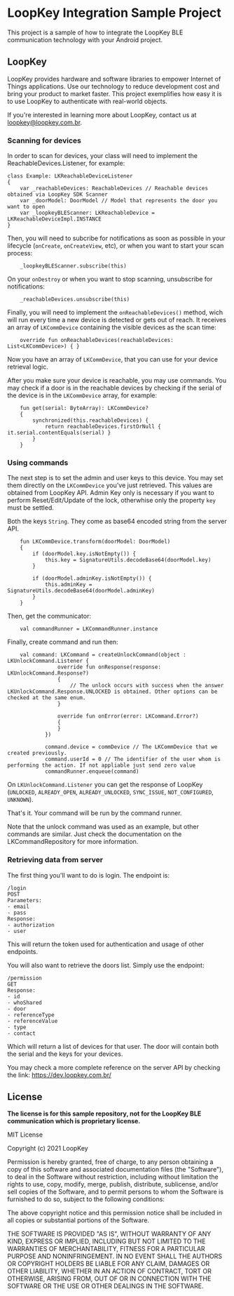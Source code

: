 # LoopKey Integration Sample Project

This project is a sample of how to integrate the LoopKey BLE communication technology with your Android project.

## LoopKey

LoopKey provides hardware and software libraries to empower Internet of Things applications. Use our technology
to reduce development cost and bring your product to market faster. This project exemplifies how easy it is to use
LoopKey to authenticate with real-world objects.

If you're interested in learning more about LoopKey, contact us at loopkey@loopkey.com.br.

### Scanning for devices

In order to scan for devices, your class will need to implement the ReachableDevices.Listener, for example:

```
class Example: LKReachableDeviceListener
{
    var _reachableDevices: ReachableDevices // Reachable devices obtained via LoopKey SDK Scanner
    var _doorModel: DoorModel // Model that represents the door you want to open
    var _loopkeyBLEScanner: LKReachableDevice = LKReachableDeviceImpl.INSTANCE
}
```

Then, you will need to subcribe for notifications as soon as possible in your lifecycle (`onCreate`, `onCreateView`, etc), or when you want to start your scan process:

```
    _loopkeyBLEScanner.subscribe(this)
```

On your `onDestroy` or when you want to stop scanning, unsubscribe for notifications:

```
    _reachableDevices.unsubscribe(this)
```

Finally, you will need to implement the `onReachableDevices()` method, wich will run every time a new device is detected or gets out of reach. It receives an array of `LKCommDevice` containing the visible devices as the scan time:

```
    override fun onReachableDevices(reachableDevices: List<LKCommDevice>) { }
```

Now you have an array of `LKCommDevice`, that you can use for your device retrieval logic.

After you make sure your device is reachable, you may use commands. You may check if a door is in the reachable devices by checking if the serial of the device is in the `LKCommDevice` array, for example:

```
    fun get(serial: ByteArray): LKCommDevice?
    {
        synchronized(this.reachableDevices) {
            return reachableDevices.firstOrNull { it.serial.contentEquals(serial) }
        }
    }
```

### Using commands

The next step is to set the admin and user keys to this device. You may set them directly on the `LKCommDevice` you've just retrieved. This values are obtained from LoopKey API. 
Admin Key only is necessary if you want to perform Reset/Edit/Update of the lock, otherwhise only the property `key` must be settled.

Both the keys `String`. They come as base64 encoded string from the server API.

```
    fun LKCommDevice.transform(doorModel: DoorModel)
    {
        if (doorModel.key.isNotEmpty()) {
            this.key = SignatureUtils.decodeBase64(doorModel.key)
        }

        if (doorModel.adminKey.isNotEmpty()) {
            this.adminKey = SignatureUtils.decodeBase64(doorModel.adminKey)
        }
    }

```

Then, get the communicator:

```
    val commandRunner = LKCommandRunner.instance
```

Finally, create command and run then:

```
    val command: LKCommand = createUnlockCommand(object : LKUnlockCommand.Listener {
                override fun onResponse(response: LKUnlockCommand.Response?) 
                {
                    // The unlock occurs with success when the answer LKUnlockCommand.Response.UNLOCKED is obtained. Other options can be checked at the same enum.
                }

                override fun onError(error: LKCommand.Error?) 
                {
                }
            })

            command.device = commDevice // The LKCommDevice that we created previously.
            command.userId = 0 // The identifier of the user whom is performing the action. If not appliable just send zero value
            commandRunner.enqueue(command)
```

On `LKUnlockCommand.Listener` you can get the response of LoopKey (`UNLOCKED`, `ALREADY_OPEN`, `ALREADY_UNLOCKED`, `SYNC_ISSUE`, `NOT_CONFIGURED`, `UNKNOWN`).

That's it. Your command will be run by the command runner.

Note that the unlock command was used as an example, but other commands are similar. Just check the documentation on the LKCommandRepository for more information.

### Retrieving data from server

The first thing you'll want to do is login. The endpoint is:

```
/login
POST
Parameters:
- email
- pass
Response:
- authorization
- user
```

This will return the token used for authentication and usage of other endpoints.

You will also want to retrieve the doors list. Simply use the endpoint:

```
/permission
GET
Response:
- id
- whoShared
- door
- referenceType
- referenceValue
- type
- contact
```

Which will return a list of devices for that user. The door will contain both the serial and the keys for your devices.

You may check a more complete reference on the server API by checking the link: https://dev.loopkey.com.br/

## License

**The license is for this sample repository, not for the LoopKey BLE communication which is proprietary license.**

MIT License

Copyright (c) 2021 LoopKey

Permission is hereby granted, free of charge, to any person obtaining a copy of this software and associated
documentation files (the "Software"), to deal in the Software without restriction, including without limitation
the rights to use, copy, modify, merge, publish, distribute, sublicense, and/or sell copies of the Software,
and to permit persons to whom the Software is furnished to do so, subject to the following conditions:

The above copyright notice and this permission notice shall be included in all copies or substantial portions
of the Software.

THE SOFTWARE IS PROVIDED "AS IS", WITHOUT WARRANTY OF ANY KIND, EXPRESS OR IMPLIED, INCLUDING BUT NOT LIMITED TO THE
WARRANTIES OF MERCHANTABILITY, FITNESS FOR A PARTICULAR PURPOSE AND NONINFRINGEMENT. IN NO EVENT SHALL THE AUTHORS
OR COPYRIGHT HOLDERS BE LIABLE FOR ANY CLAIM, DAMAGES OR OTHER LIABILITY, WHETHER IN AN ACTION OF CONTRACT, TORT OR
OTHERWISE, ARISING FROM, OUT OF OR IN CONNECTION WITH THE SOFTWARE OR THE USE OR OTHER DEALINGS IN THE SOFTWARE.
